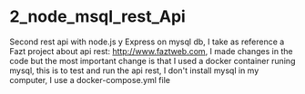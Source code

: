 # **2_node_msql_rest_Api**
Second rest api with node.js  y Express on mysql db, I take as reference a Fazt project about api rest: http://www.faztweb.com, I made  changes in the code but the most important change is that I used a docker container runing mysql, this is to test and run the api rest, I don't install mysql in my computer, I use a docker-compose.yml file
